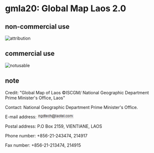 # gmla20: Global Map Laos 2.0
## non-commercial use
![attribution](https://globalmaps.github.io/globalmaps/attribution.png)
## commercial use
![notusable](https://globalmaps.github.io/globalmaps/notusable.png)

## note
Credit: "Global Map of Laos ©ISCGM/ National Geographic Department Prime Minister's Office, Laos"

Contact: National Geographic Department Prime Minister's Office.

E-mail address: ![email](email.png)

Postal address: P.O Box 2159, VIENTIANE, LAOS 

Phone number: +856-21-243474, 214917

Fax number: +856-21-213474, 214915
